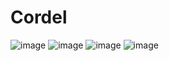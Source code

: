 # Cordel
![image](https://user-images.githubusercontent.com/117323231/219682410-1a5f0f5b-de55-4e6e-85c2-3cbdbe32f276.png)
![image](https://user-images.githubusercontent.com/117323231/219682459-3b659159-f71f-4c71-bc2f-040bd90e296f.png)
![image](https://user-images.githubusercontent.com/117323231/219682521-c949e959-1f1b-4011-bcbf-011861310d6e.png)
![image](https://user-images.githubusercontent.com/117323231/219682569-64512a51-478f-4741-af66-36b4bcc66044.png)
